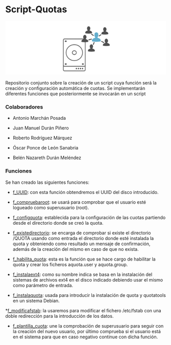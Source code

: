 # Script-Quotas

![QuotaImg](/screenshots/quotaimg.png)


Repositorio conjunto sobre la creación de un script cuya función será la creación y configuración automática de cuotas.
Se implementarán diferentes funciones que posteriormente se invocarán en un script

### **Colaboradores**


* Antonio Marchán Posada

* Juan Manuel Durán Piñero

* Roberto Rodríguez Márquez

* Óscar Ponce de León Sanabria

* Belén Nazareth Durán Meléndez

### **Funciones**


Se han creado las siguientes funciones:

* [f_UUID](/src/f_UUID.sh): con esta función obtendremos el UUID del disco introducido.

* [f_compruebaroot](/src/f_compruebaroot.sh): se usará para comprobar que el usuario esté logueado como superusuario (root).

* [f_configquota](/src/f_configquota.sh): establecida para la configuración de las cuotas partiendo desde el directorio donde se creó la quota.

* [f_existedirectorio](/src/f_existedirectorio.sh): se encarga de comprobar si existe el directorio /QUOTA usando como entrada el directorio donde esté instalada la quota y obteniendo como resultado un mensaje de confirmación, además de la creación del mismo en caso de que no exista.

* [f_habilita_quota](/src/f_habilita_quota.sh): esta es la función que se hace cargo de habilitar la quota y crear los ficheros aquota.user y aquota.group.

* [f_instalaext4](/src/f_instalaext4.sh): como su nombre indica se basa en la instalación del sistemas de archivos ext4 en el disco indicado debiendo usar el mismo como parámetro de entrada.

* [f_instalaquota](/src/f_instalaquota.sh): usada para introducir la instalación de quota y quotatools en un sistema Debian.

*[f_modificafstab](/src/f_modificafstab.sh): la usaremos para modificar el fichero /etc/fstab con una doble redirección para la introducción de los datos.

* [f_plantilla_cuota](/src/f_plantilla_cuota.sh): une la comprobación de superusuario para seguir con la creación del nuevo usuario, por último comprueba si el usuario está en el sistema para que en caso negativo continue con dicha función. 